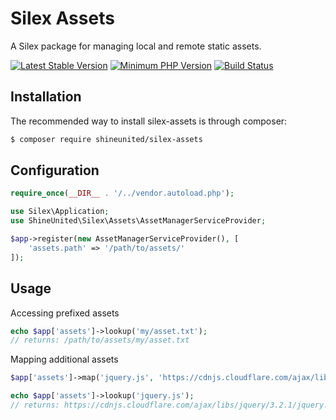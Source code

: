 Silex Assets
============

A Silex package for managing local and remote static assets.

[![Latest Stable Version](https://img.shields.io/packagist/v/shineunited/silex-assets.svg?style=flat-square)](https://packagist.org/packages/shineunited/silex-assets)
[![Minimum PHP Version](https://img.shields.io/badge/php-%3E%3D%205.5-8892BF.svg?style=flat-square)](https://php.net/)
[![Build Status](https://travis-ci.org/shineunited/silex-assets.svg?branch=master)](https://travis-ci.org/shineunited/silex-assets)

Installation
------------

The recommended way to install silex-assets is through composer:

```bash
$ composer require shineunited/silex-assets
```


Configuration
-------------

```php
require_once(__DIR__ . '/../vendor.autoload.php');

use Silex\Application;
use ShineUnited\Silex\Assets\AssetManagerServiceProvider;

$app->register(new AssetManagerServiceProvider(), [
	'assets.path' => '/path/to/assets/'
]);
```



Usage
-----

Accessing prefixed assets
```php
echo $app['assets']->lookup('my/asset.txt');
// returns: /path/to/assets/my/asset.txt
```

Mapping additional assets
```php
$app['assets']->map('jquery.js', 'https://cdnjs.cloudflare.com/ajax/libs/jquery/3.2.1/jquery.min.js');

echo $app['assets']->lookup('jquery.js');
// returns: https://cdnjs.cloudflare.com/ajax/libs/jquery/3.2.1/jquery.min.js
```
